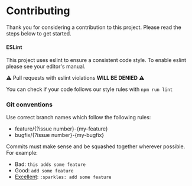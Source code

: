 # Contributing

Thank you for considering a contribution to this project. Please read the steps below to get started.

#### ESLint
This project uses eslint to ensure a consistent code style.
To enable eslint please see your editor's manual.

⚠ Pull requests with eslint violations **WILL BE DENIED** ⚠

You can check if your code follows our style rules with `npm run lint`

### Git conventions
Use correct branch names which follow the following rules:
* feature/{?issue number}-{my-feature}
* bugfix/{?issue number}-{my-bugfix}

Commits must make sense and be squashed together wherever possible. For example:

- Bad: `this adds some feature`
- Good: `add some feature`
- [Excellent](https://gitmoji.dev/): `:sparkles: add some feature`
